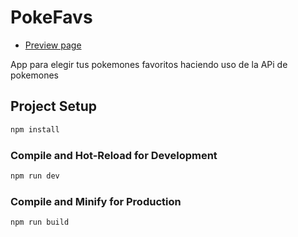 # PokeFavs

- [Preview page](https://pokefavs.netlify.app/)

App para elegir tus pokemones favoritos haciendo uso de la APi de pokemones

## Project Setup

```sh
npm install
```

### Compile and Hot-Reload for Development

```sh
npm run dev
```

### Compile and Minify for Production

```sh
npm run build
```
